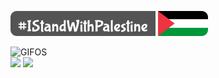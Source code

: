 [![StandWithPalestineBadge](https://raw.githubusercontent.com/saedyousef/StandWithPalestine/main/badges/flat/IStandWithPalestine.svg)](https://techforpalestine.org/learn-more)

<div align="justify">
<picture>
    <source media="(prefers-color-scheme: dark)" srcset="https://i.ibb.co/G9gMydz/soubky0-gif.gif">
    <source media="(prefers-color-scheme: light)" srcset="https://i.ibb.co/G9gMydz/soubky0-gif.gif">
    <img alt="GIFOS" src="https://i.ibb.co/G9gMydz/soubky0-gif.gif">
</picture>
</div>

<!-- Image deletion URL: https://ibb.co/Mfq1rgF/bfd17cabcb8f5c3a092409870397c76c -->

<img href="https://www.linkedin.com/in/soubky" src="{(https://img.shields.io/badge/LinkedIn-0077B5?style=for-the-badge&logo=linkedin&logoColor=white)}" />
<img href="https://leetcode.com/soubky/" src="{https://img.shields.io/badge/-LeetCode-FFA116?style=for-the-badge&logo=LeetCode&logoColor=black}" />
<!--
**soubky0/soubky0** is a ✨ _special_ ✨ repository because its `README.md` (this file) appears on your GitHub profile.

Here are some ideas to get you started:

- 🔭 I’m currently working on ...
- 🌱 I’m currently learning ...
- 👯 I’m looking to collaborate on ...
- 🤔 I’m looking for help with ...
- 💬 Ask me about ...
- 📫 How to reach me: ...
- 😄 Pronouns: ...
- ⚡ Fun fact: ...
-->

